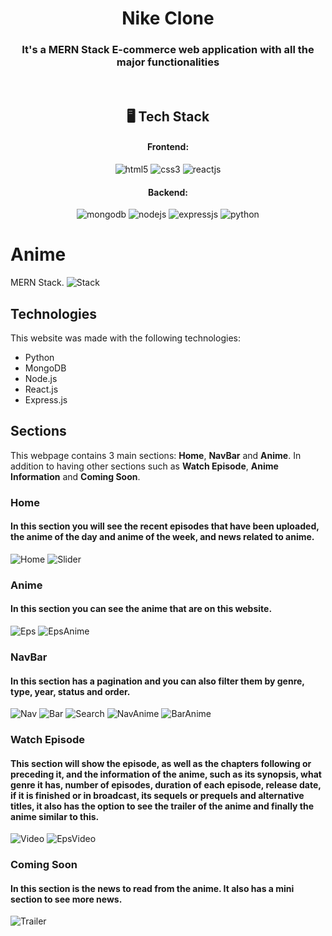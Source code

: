 <h1 align="center">Nike Clone</h1>

<h3 align="center">It's a MERN Stack E-commerce web application with all the major functionalities</h3>

<br />

<h2 align="center">🖥️ Tech Stack</h2>


<h4 align="center">Frontend:</h4>

<p align="center">
  <img src="https://img.shields.io/badge/HTML5-E34F26?style=for-the-badge&logo=html5&logoColor=white" alt="html5" />
  <img src="https://img.shields.io/badge/CSS3-1572B6?style=for-the-badge&logo=css3&logoColor=white" alt="css3" />
  <img src="https://img.shields.io/badge/React-20232A?style=for-the-badge&logo=react&logoColor=61DAFB" alt="reactjs" />
</p>


<h4 align="center">Backend:</h4>

<p align="center">
  <img src="https://img.shields.io/badge/MongoDB-4EA94B?style=for-the-badge&logo=mongodb&logoColor=white" alt="mongodb" />
  <img src="https://img.shields.io/badge/Node.js-339933?style=for-the-badge&logo=nodedotjs&logoColor=white" alt="nodejs" />
  <img src="https://img.shields.io/badge/Express.js-000000?style=for-the-badge&logo=express&logoColor=white" alt="expressjs" />
  <img src="https://img.shields.io/badge/-Python-F9DC3E.svg?logo=python&style=flat" alt="python" />
</p>

# Anime
MERN Stack.
![Stack](img/Stack.png)

## Technologies
This website was made with the following technologies:
- Python
- MongoDB
- Node.js
- React.js
- Express.js

## Sections
This webpage contains 3 main sections: **Home**, **NavBar** and **Anime**. In addition to having other sections such as **Watch Episode**, **Anime Information** and **Coming Soon**.

### Home
#### In this section you will see the recent episodes that have been uploaded, the anime of the day and anime of the week, and news related to anime.
![Home](img/Home.png)
![Slider](img/Slider.png)

### Anime
#### In this section you can see the anime that are on this website.
![Eps](img/Eps.png)
![EpsAnime](img/EpsAnime.png)

### NavBar
#### In this section has a pagination and you can also filter them by genre, type, year, status and order.
![Nav](img/Nav.png)
![Bar](img/Bar.png)
![Search](img/Search.png)
![NavAnime](img/NavAnime.png)
![BarAnime](img/BarAnime.png)

### Watch Episode
#### This section will show the episode, as well as the chapters following or preceding it, and the information of the anime, such as its synopsis, what genre it has, number of episodes, duration of each episode, release date, if it is finished or in broadcast, its sequels or prequels and alternative titles, it also has the option to see the trailer of the anime and finally the anime similar to this.
![Video](img/Video.png)
![EpsVideo](img/EpsVideo.png)

### Coming Soon
#### In this section is the news to read from the anime. It also has a mini section to see more news.
![Trailer](img/Trailer.png)
